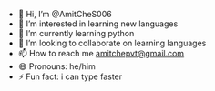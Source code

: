 - 👋 Hi, I’m @AmitCheS006
- 👀 I’m interested in learning new languages
- 🌱 I’m currently learning python
- 💞️ I’m looking to collaborate on learning languages
- 📫 How to reach me amitchepvt@gmail.com
- 😄 Pronouns: he/him
- ⚡ Fun fact: i can type faster

<!---
AmitCheS006/AmitCheS006 is a ✨ special ✨ repository because its `README.md` (this file) appears on your GitHub profile.
You can click the Preview link to take a look at your changes.
--->
